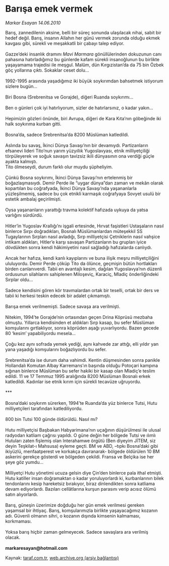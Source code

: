 # Barışa emek vermek

*Markar Esayan 14.06.2010*

<div class="yazi">Barış, zannedilenin aksine, belli bir süreç sonunda ulaşılacak nihai, sabit bir hedef değil. Barış, insanın Allahın her günü vermek zorunda olduğu ekmek kavgası gibi, sürekli ve meşakkatli bir çabayı talep ediyor. <br/><br/>Gazze’deki insanlık dramını <i>Mavi Marmara</i> gönüllülerinden dokuzunun canı pahasına hatırladığımız bu günlerde kafam sürekli insanoğlunun bu birlikte yaşayamama trajedisi ile meşgul. Malûm, dün Kırgızistan’da da 75 bin Özbek göç yollarına çıktı. Sokaklar ceset dolu... <br/><br/>1992-1995 arasında yaşadığımız iki büyük soykırımdan bahsetmek istiyorum sizlere bugün... <br/><br/>Biri Bosna (Srebrenitsa ve Gorajde), diğeri Ruanda soykırımı... <br/><br/>Ben o günleri çok iyi hatırlıyorum, sizler de hatırlarsınız, o kadar yakın... <br/><br/>Hepimizin gözleri önünde, biri Avrupa, diğeri de Kara Kıta’nın göbeğinde iki halk soykırıma kurban gitti. <br/><br/>Bosna’da, sadece Srebrenitsa’da 8200 Müslüman katledildi. <br/><br/>Aslında bu savaş, İkinci Dünya Savaşı’nın bir devamıydı. Partizanların efsanevi lideri Tito’nun yarım yüzyıllık Yugoslavyası, etnik milliyetçiliği törpüleyerek ve soğuk savaşın tavizsiz ikili dünyasının ona verdiği güçle ayakta kalmıştı. <br/>Tito ölmeseydi, durum farklı olur muydu şüpheliyim. <br/><br/>Çünkü Bosna soykırımı, İkinci Dünya Savaşı’nın ertelenmiş bir boğazlaşmasıydı. Demir Perde ile “uygar dünya”dan zaman ve mekân olarak kopartılan bu coğrafyada, İkinci Dünya Savaşı’nda yaşananlarla yüzleşilmemiş, sadece bu çok etnikli karmaşık coğrafyaya Sovyet usulü bir estetik ambalaj geçirilmişti. <br/><br/>Oysa yaşananların yarattığı travma kolektif hafızada uykuya da yatsa varlığını sürdürdü. <br/><br/>Hitler’in Yugoslav Krallığı’nı işgali ertesinde, Hırvat faşistleri Ustaşaların nasıl binlerce Sırpı doğradıkları, Bosnalı Müslümanlardan müteşekkil SS Tugaylarının Sırpları nasıl avladığı, Sırp milliyetçisi Çetniklerin nasıl vahşice intikam aldıkları, Hitler’e karşı savaşan Partizanların bu grupları iyice dövdükten sonra kendi hâkimiyetini nasıl sağladığı hafızalarda canlıydı. <br/><br/>Ancak her hafıza, kendi kanlı kayıplarını ve buna ilişik meşru milliyetçiliğini ululuyordu. Demir Perde çöküp Tito da ölünce, geçmişin bütün hortlakları birden canlanıverdi. Tabii en avantajlı kesim, dağılan Yugoslavya’nın düzenli ordusunun silahlarını sahiplenen Miloşeviç, Karaciç, Mladiç önderliğindeki Sırplar oldu... <br/><br/>Sadece kendisini gören kör travmalardan ortak bir teselli, ortak bir ders ve tabii ki herkesi teskin edecek bir adalet çıkmamıştı. <br/><br/>Barışa emek verilmemişti. Sadece savaşa ara verilmişti. <br/><br/>Nitekim, 1994’te Gorajde’nin ortasından geçen Drina Köprüsü mezbaha olmuştu. Yıllarca kendisinden et aldıkları Sırp kasap, bu sefer Müslüman komşularını gırtlaklıyor, sonra köprüden aşağı yuvarlıyordu. Bazen gecede 80 ‘kesim’ yapabiliyordu mesela... <br/><br/>Çoğu kez aynı sofrada yemek yediği, aynı kahvede zar attığı, elli yıldır yan yana yaşadığı komşularını boğazlıyordu bu sefer. <br/><br/>Srebrenitsa’da ise durum daha vahimdi. Kentin düşmesinden sonra panikle Hollandalı Komutan Albay Karremans’ın başında olduğu Potoçari kampına sığınan binlerce Müslüman bu sefer hakiki bir kasap olan Mladiç’e teslim edildi. 11 ve 17 Temmuz 1995 aralığında 8200 Müslüman Bosnalı erkek katledildi. Kadınlar ise etnik kırım için sürekli tecavüze uğruyordu. <br/><br/>*** <br/><br/>Bosna’daki soykırım sürerken, 1994’te Ruanda’da yüz binlerce Tutsi, Hutu milliyetçileri tarafından katlediliyordu. <br/><br/>800 bin Tutsi 100 günde öldürüldü. Nasıl mı? <br/><br/>Hutu milliyetçisi Başbakan Habyarimana’nın uçağının düşürülmesi ile ulusal radyodan katliam çağrısı yapıldı. O güne değin her bölgede Tutsi ve ılımlı Hutuları zaten fişlemiş olan Interahamwe örgütü (Ben diyeyim JİTEM, siz deyin Teşkilat-ı Mahsusa) eyleme geçti. BM ve ABD, –tıpkı Bosna’daki gibi ikiyüzlü, menfaatperest ve korkakça davranarak- bölgede öldürülen 10 BM askerini gerekçe gösterdi ve bölgeden çekildi. Fransa ve Belçika ise her şeye göz yumdu... <br/><br/>Milliyetçi Hutu yönetimi ucuza gelsin diye Çin’den binlerce pala ithal etmişti. Hutu katiller insan doğramaktan o kadar yoruluyorlardı ki, kurbanlarının bilek tendonlarını kesip hareketsiz bırakıyor, biraz dinlendikten sonra katliama devam ediyorlardı. Bazıları cellâtlarına kurşun parasını verip acısız ölümü satın alıyorlardı. <br/><br/>Barış, güneşin üzerimize doğduğu her gün emek verilmesi gereken yaşamsal bir ihtiyaç. Barış, komşularımızla birlikte yaşayacağımız kozanın adı. Güvenli olmanın sihri, o kozanın dışında kimsenin kalmaması, korkmaması. <br/><br/>Yoksa barış hiçbir zaman gelmeyecek. Sadece savaşlara ara verilmiş olacak. <b><br/><br/>markaresayan@hotmail.com</b></div>

Kaynak: [taraf.com.tr](m), [web.archive.org (arşiv bağlantısı)](http://web.archive.org/web/20100617190155/http://taraf.com.tr:80/markar-esayan/makale-barisa-emek-vermek.htm)
